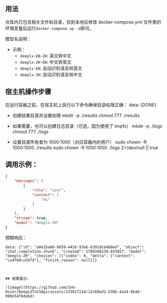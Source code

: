 ## 用法

仓库内已包含相关文件和目录，拉到本地后修改 docker-compose.yml 文件里的环境变量后运行`docker-compose up -d`即可。

模型名说明：

- 示例：
    - `deeplx-EN-ZH`: 英文转中文
    - `deeplx-ZH-EN`: 中文转英文
    - `deeplx-EN`: 自动识别语言转英文
    - `deeplx-ZH`: 自动识别语言转中文
      
## 宿主机操作步骤
在运行容器之前，在宿主机上执行以下命令确保目录权限正确：
data: [DONE]

- 创建结果目录并设置权限
mkdir -p ./results
chmod 777 ./results

- 如果需要，也可以创建日志目录（可选，因为使用了 tmpfs）
mkdir -p ./logs
chmod 777 ./logs

- 设置目录所有者为 1000:1000（对应容器内的用户）
sudo chown -R 1000:1000 ./results
sudo chown -R 1000:1000 ./logs 2>/dev/null || true

## 调用示例：

```json
{
    "messages": [
        {
            "role": "user",
            "content": [
                "Hi"
            ]
        }
    ],
    "stream": true,
    "model": "deeplx-ZH"
}
```

预期响应：

```plaintext
data: {"id": "a0e35ab6-b859-441b-93e6-6391dcb468ed", "object": "chat.completion.chunk", "created": 1709348239.833917, "model": "deeplx-ZH", "choices": [{"index": 0, "delta": {"content": "\u4f60\u597d"}, "finish_reason": null}]}



## 效果展示:

![image](https://github.com/Ink-Osier/DeepLXToV1Api/assets/133617214/12c60ed1-538b-4a24-8b4d-999e54f8dabd)
